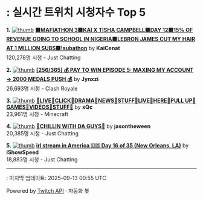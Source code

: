 # : 실시간 트위치 시청자수 Top 5

**1.** [![thumb](https://static-cdn.jtvnw.net/previews-ttv/live_user_kaicenat-320x180.jpg)](https://twitch.tv/KaiCenat)
**[🟥MAFIATHON 3🟥KAI X TISHA CAMPBELL🟥DAY 12🟥15% OF REVENUE GOING TO SCHOOL IN NIGERIA🟥LEBRON JAMES CUT MY HAIR AT 1 MILLION SUBS🟥!subathon](https://twitch.tv/KaiCenat)** by **KaiCenat**<br>120,278명 시청  - Just Chatting

**2.** [![thumb](https://static-cdn.jtvnw.net/previews-ttv/live_user_jynxzi-320x180.jpg)](https://twitch.tv/Jynxzi)
**[[256/365] 💰 PAY TO WIN EPISODE 5: MAXING MY ACCOUNT -> 2000 MEDALS PUSH 💰](https://twitch.tv/Jynxzi)** by **Jynxzi**<br>26,693명 시청  - Clash Royale

**3.** [![thumb](https://static-cdn.jtvnw.net/previews-ttv/live_user_xqc-320x180.jpg)](https://twitch.tv/xQc)
**[🎅LIVE🎅CLICK🎅DRAMA🎅NEWS🎅STUFF🎅LIVE🎅HERE🎅PULL UP🎅GAMES🎅VIDEOS🎅STUFF🎅](https://twitch.tv/xQc)** by **xQc**<br>23,961명 시청  - Minecraft

**4.** [![thumb](https://static-cdn.jtvnw.net/previews-ttv/live_user_jasontheween-320x180.jpg)](https://twitch.tv/jasontheween)
**[🔴CHILLIN WITH DA GUYS🔴](https://twitch.tv/jasontheween)** by **jasontheween**<br>20,385명 시청  - Just Chatting

**5.** [![thumb](https://static-cdn.jtvnw.net/previews-ttv/live_user_ishowspeed-320x180.jpg)](https://twitch.tv/IShowSpeed)
**[irl stream in America 🇺🇸 Day 16 of 35 (New Orleans, LA)](https://twitch.tv/IShowSpeed)** by **IShowSpeed**<br>18,883명 시청  - Just Chatting


---
: 마지막 업데이트: 2025-09-13 00:55 UTC

Powered by [Twitch API](https://dev.twitch.tv/docs/api/reference) · 자동화 봇